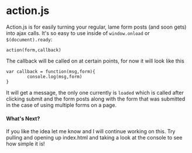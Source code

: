 action.js
=========

Action.js is for easily turning your regular, lame form posts (and soon gets) into ajax calls. It's so easy to use 
inside of `window.onload` or `$(document).ready`:

```
action(form,callback)

```
The callback will be called on at certain points, for now it will look like this

```
var callback = function(msg,form){
		console.log(msg,form)
}
```
It will get a message, the only one currently is `loaded` which is called after clicking submit and the form posts along with the form that was submitted in the case of using multiple forms on a page.

#### What's Next?

If you like the idea let me know and I will continue working on this. Try pulling and opening up index.html and taking a look at the console to see how simple it is!